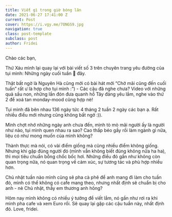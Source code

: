 ```yaml
---
title: Viết gì trong giờ bóng lăn
date: 2021-06-27 17:41:00 Z
current: Post
cover: https://i.vgy.me/7ONGS9.jpg
navigation: true
class: post-template
subclass: post
author: Fridei
---
```


Chào các bạn,

Thứ Xáu mình lại quay lại với bài viết số 3 trên chuyên trang yêu đường của tụi mình: Những ngày cuối tuần 🍓 đây.

Thật bất ngờ là Nguyên Hà cũng mới có bài hát mới “Chờ mãi cũng đến cuối tuần” rất ư là hợp cho tụi mình :”) - Các cậu đã nghe chưa? Video với những quả sấu non, những lần đón đưa quanh hồ Tây đáng yêu lắm, nghe vào thứ 2 để xoá tan monday-mood cũng hợp nè!

Tụi mình đã bên nhau 136 ngày tức 4 tháng 2 tuần 2 ngày các bạn ạ. Rất nhiều điều mới nhưng cũng không bất ngờ :)).

Mình chợt nhớ những ngày anh chưa đến, mình tò mò mãi người ấy là người như nào, tụi mình quen nhau ra sao? Cao thấp béo gầy rồi làm ngành gì nữa, liệu có như mong muốn của mình không?

Thành thực mà nói, có vài điểm giống mà cũng nhiều điểm không giống.
Nhưng khi gặp đúng người đó (mình vẫn không biết đúng không nữa ha ha), thì mọi tiêu chuẩn bỗng chốc bốc hơi. Những điều đó gần như không còn quan trọng nữa, nó quan trọng về cảm xúc, sự tương tác và phù hợp nhiều hơn.

Chủ nhật tuần nào mình cũng sẽ pha cà phê để anh mang đi làm cho tuần đó, mình có thể không có cafe mang theo, nhưng nhất định sẽ chuẩn bị cho anh - nè Chủ nhật, thấy em thương anh hông?

Hôm nay mình không có nhiều ý tưởng để viết lắm, nó gần như rơi ra khi mình pha cafe và xem Euro rồi.
Sẽ quay lại gặp các cậu tuần này, nhất định đó.
Love, fridei.